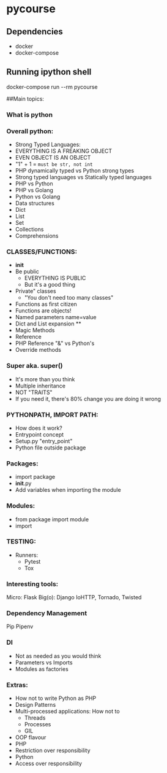 # pycourse

## Dependencies

* docker
* docker-compose

## Running ipython shell

docker-compose run --rm pycourse

##Main topics:

### What is python

### Overall python:
* Strong Typed Languages:
* EVERYTHING IS A FREAKING OBJECT
* EVEN OBJECT IS AN OBJECT
* "1" + 1 = `must be str, not int`
* PHP dynamically typed vs Python strong types
* Strong typed languages vs Statically typed languages
* PHP vs Python
* PHP vs Golang
* Python vs Golang
* Data structures
* Dict
* List
* Set
* Collections
* Comprehensions


### CLASSES/FUNCTIONS:
* __init__
* Be public
    * EVERYTHING IS PUBLIC
    * But it's a good thing
* Private" classes
    * "You don't need too many classes"
* Functions as first citizen
* Functions are objects!
* Named parameters name=value
* Dict and List expansion **
* Magic Methods
* Reference
* PHP Reference "&" vs Python's
* Override methods

### Super aka. super()
* It's more than you think
* Multiple inheritance
* NOT "TRAITS"
* If you need it, there's 80% change you are doing it wrong

### PYTHONPATH, IMPORT PATH:
* How does it work?
* Entrypoint concept
* Setup.py "entry_point"
* Python file outside package

### Packages:
* import package
* __init__.py
* Add variables when importing the module

### Modules:
* from package import module
* import

### TESTING:
* Runners:
    * Pytest
    * Tox

### Interesting tools:
Micro: Flask
Big(o): Django
IoHTTP, Tornado, Twisted

### Dependency Management
Pip
Pipenv

### DI
* Not as needed as you would think
* Parameters vs Imports
* Modules as factories

### Extras:
* How not to write Python as PHP
* Design Patterns
* Multi-processed applications: How not to
    * Threads
    * Processes
    * GIL
* OOP flavour
* PHP
* Restriction over responsibility
* Python
* Access over responsibility
